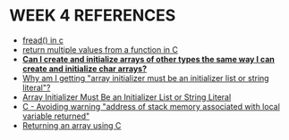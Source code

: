 WEEK 4 REFERENCES
=================
- [fread() in c](https://overiq.com/c-programming-101/fread-function-in-c/)
- [return multiple values from a function in C](https://www.geeksforgeeks.org/how-to-return-multiple-values-from-a-function-in-c-or-cpp/)
- [**Can I create and initialize arrays of other types the same way I can create and initialize char arrays?**](https://cs50.stackexchange.com/questions/5901/can-i-create-and-initialize-arrays-of-other-types-the-same-way-i-can-create-and)
- [Why am I getting "array initializer must be an initializer list or string literal"?](https://stackoverflow.com/questions/44356121/why-am-i-getting-array-initializer-must-be-an-initializer-list-or-string-litera)
- [Array Initializer Must Be an Initializer List or String Literal](https://cs50.stackexchange.com/questions/1083/array-initializer-must-be-an-initializer-list-or-string-literal)
- [C - Avoiding warning "address of stack memory associated with local variable returned"](https://stackoverflow.com/questions/65848290/c-avoiding-warning-address-of-stack-memory-associated-with-local-variable-ret)
- [Returning an array using C](https://stackoverflow.com/questions/11656532/returning-an-array-using-c)